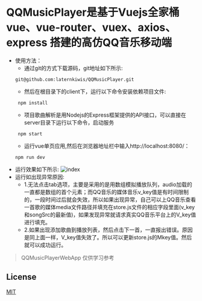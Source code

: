 # QQMusicPlayer是基于Vuejs全家桶vue、vue-router、vuex、axios、express 搭建的高仿QQ音乐移动端
- 使用方法：
    - 通过git的方式下载源码，git地址如下所示:
    ```
    git@github.com:laternkiwis/QQMusicPlayer.git
    ```
    - 然后在根目录下的client下，运行以下命令安装依赖项目文件:
    ```
     npm install
    ```
    - 项目歌曲解析是用Nodejs的Express框架提供的API接口，可以直接在server目录下运行以下命令，启动服务
    ```
     npm start
    ```
    - 运行vue单页应用,然后在浏览器地址栏中输入http://localhost:8080/：
    ```
    npm run dev
    ```
- 运行效果如下所示:
 ![index](https://github.com/laternkiwis/QQMusicPlayerWebApp/blob/master/Vuejs/screenshot/1.gif)
- 运行如出现异常原因:
    - 1.无法点击tab选项，主要是采用的是用数组模拟播放队列，audio加载的一直都是数组的首个元素；而QQ音乐的媒体音乐v_key值是有时间限制的，一段时间过后就会失效，所以如果出现异常，自己可以上QQ音乐查看一首歌的媒体media文件路径并填充在store.js文件的相应字段里面(v_key和songSrc的最新值)，如果发现异常就请求真实QQ音乐平台上的V_key值进行填充。
    - 2.如果出现添加歌曲到播放列表，然后点击下一首，一直报出错误。原因是同上面一样，V_key值失效了。所以可以更新store.js的Mkey值。然后就可以成功运行。
> QQMusicPlayerWebApp 仅供学习参考

## License
[MIT](http://opensource.org/licenses/MIT)

